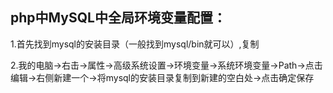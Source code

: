 ## php中MySQL中全局环境变量配置：

1.首先找到mysql的安装目录（一般找到mysql/bin就可以）,复制



2.我的电脑->右击->属性->高级系统设置->环境变量->系统环境变量->Path->点击编辑->右侧新建一个->将mysql的安装目录复制到新建的空白处->点击确定保存
